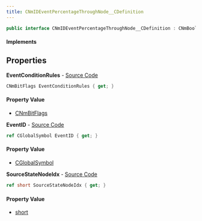 ```yaml
---
title: CNmIDEventPercentageThroughNode__CDefinition
---
```


```csharp
public interface CNmIDEventPercentageThroughNode__CDefinition : CNmBoolValueNode__CDefinition, CNmValueNode__CDefinition, CNmGraphNode__CDefinition, ISchemaClass<CNmGraphNode__CDefinition>, ISchemaClass<CNmValueNode__CDefinition>, ISchemaClass<CNmBoolValueNode__CDefinition>, ISchemaClass<CNmIDEventPercentageThroughNode__CDefinition>, ISchemaField, ISchemaClass, INativeHandle
```

#### Implements

## Properties

**EventConditionRules** - [Source Code](https://github.com/swiftly-solution/swiftlys2/blob/main/managed/src/SwiftlyS2.Generated/Schemas/Interfaces/CNmIDEventPercentageThroughNode__CDefinition.cs#L18)

```csharp
CNmBitFlags EventConditionRules { get; }
```

#### Property Value

- [CNmBitFlags](/docs/api/shared/schemadefinitions/cnmbitflags)

**EventID** - [Source Code](https://github.com/swiftly-solution/swiftlys2/blob/main/managed/src/SwiftlyS2.Generated/Schemas/Interfaces/CNmIDEventPercentageThroughNode__CDefinition.cs#L20)

```csharp
ref CGlobalSymbol EventID { get; }
```

#### Property Value

- [CGlobalSymbol](/docs/api/shared/natives/cglobalsymbol)

**SourceStateNodeIdx** - [Source Code](https://github.com/swiftly-solution/swiftlys2/blob/main/managed/src/SwiftlyS2.Generated/Schemas/Interfaces/CNmIDEventPercentageThroughNode__CDefinition.cs#L16)

```csharp
ref short SourceStateNodeIdx { get; }
```

#### Property Value

- [short](https://learn.microsoft.com/dotnet/api/system.int16)

